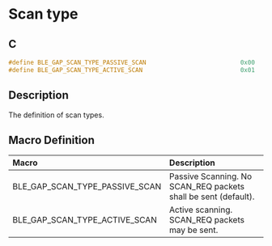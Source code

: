 # Scan type

## C

```c
#define BLE_GAP_SCAN_TYPE_PASSIVE_SCAN                          0x00
#define BLE_GAP_SCAN_TYPE_ACTIVE_SCAN                           0x01
```

## Description

The definition of scan types.

## Macro Definition

|Macro|Description|
|:---|:---|
|BLE_GAP_SCAN_TYPE_PASSIVE_SCAN|Passive Scanning. No SCAN_REQ packets shall be sent (default).|
|BLE_GAP_SCAN_TYPE_ACTIVE_SCAN|Active scanning. SCAN_REQ packets may be sent.|
